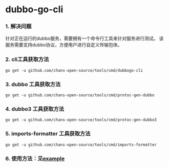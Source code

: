# dubbo-go-cli

### 1. 解决问题

针对正在运行的dubbo服务，需要拥有一个命令行工具来针对服务进行测试。
该服务需要支持dubbo协议，方便用户进行自定义传输包体。

### 2. cli工具获取方法
`go get -u github.com/chans-open-source/tools/cmd/dubbogo-cli`

### 3. dubbo 工具获取方法
`go get -u github.com/chans-open-source/tools/cmd/protoc-gen-dubbo`

### 4. dubbo3 工具获取方法
`go get -u github.com/chans-open-source/tools/cmd/protoc-gen-dubbo3`

### 5. imports-formatter 工具获取方法
`go get -u github.com/chans-open-source/tools/cmd/imports-formatter`

### 6. 使用方法：见[example](example/README_CN.md)
